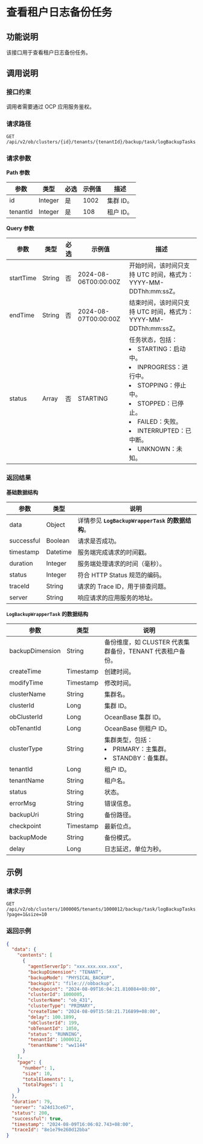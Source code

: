 # 查看租户日志备份任务

## 功能说明

该接口用于查看租户日志备份任务。

## 调用说明

### 接口约束

调用者需要通过 OCP 应用服务鉴权。

### 请求路径

`GET /api/v2/ob/clusters/{id}/tenants/{tenantId}/backup/task/logBackupTasks`

### 请求参数

**Path 参数**

|  参数      |  类型     |  必选  |  示例值  |  描述       |
|------------|-----------|--------|----------|-------------|
|  id        |  Integer  |  是    |  1002    |  集群 ID。  |
|  tenantId  |  Integer  |  是    |  108     |  租户 ID。  |

**Query 参数**

|  参数       |  类型    |  必选  |  示例值                    |  描述     |
|-------------|----------|--------|----------------------------|------------|
|  startTime      |  String  |  否     |  2024-08-06T00:00:00Z       |   开始时间，该时间只支持 UTC 时间，格式为：YYYY-MM-DDThh:mm:ssZ。         |
|  endTime        |  String  |  否     |  2024-08-07T00:00:00Z       |   结束时间，该时间只支持 UTC 时间，格式为：YYYY-MM-DDThh:mm:ssZ。         |
|  status     |  Array   |  否    |  STARTING                  |  任务状态，包括：<li>STARTING：启动中。 </li><li> INPROGRESS：进行中。 </li><li> STOPPING：停止中。 </li><li> STOPPED：已停止。 </li><li> FAILED：失败。 </li><li> INTERRUPTED：已中断。 </li><li> UNKNOWN：未知。 </li>  |

### 返回结果

**基础数据结构**

|  参数  |  类型  | 说明                               |
|---------|----------|----------------------------------|
|  data  |  Object  | 详情参见 **`LogBackupWrapperTask` 的数据结构**。 |
|  successful  |  Boolean | 请求是否成功。                          |
|  timestamp |  Datetime  | 服务端完成请求的时间戳。                     |
|  duration |  Integer  | 服务端处理请求的时间（毫秒）。                  |
|  status |  Integer  | 符合 HTTP Status 规范的编码。            |
|  traceId |  String  | 请求的 Trace ID，用于排查问题。             |
|  server  |  String  | 响应请求的应用服务的地址。                    |

**`LogBackupWrapperTask` 的数据结构**

|     参数    |    类型   |            说明            |
|-------------|-----------|--------------------------|
| backupDimension       | String  | 备份维度，如 CLUSTER 代表集群备份，TENANT 代表租户备份。 |
| createTime  | Timestamp | 创建时间。                    |
| modifyTime  | Timestamp | 修改时间。                    |
| clusterName | String    | 集群名。                     |
| clusterId   | Long      | 集群 ID。                   |
| obClusterId | Long      | OceanBase 集群 ID。                |
| obTenantId  | Long      | OceanBase 侧租户 ID。               |
| clusterType | String    | 集群类型，包括：<li>PRIMARY：主集群。</li><li>STANDBY：备集群。</li> |
| tenantId    | Long      | 租户 ID。                   |
| tenantName  | String    | 租户名。                     |
| status      | String    | 状态。                      |
| errorMsg    | String    | 错误信息。                    |
| backupUri   | String    | 备份路径。                    |
| checkpoint  | Timestamp | 最新位点。                    |
| backupMode  | String    | 备份模式。                    |
| delay       | Long      | 日志延迟，单位为秒。               |

## 示例

### 请求示例

`GET /api/v2/ob/clusters/1000005/tenants/1000012/backup/task/logBackupTasks?page=1&size=10`

### 返回示例

```JSON
{
  "data": {
    "contents": [
      {
        "agentServerIp": "xxx.xxx.xxx.xxx",
        "backupDimension": "TENANT",
        "backupMode": "PHYSICAL_BACKUP",
        "backupUri": "file:///obbackup",
        "checkpoint": "2024-08-09T16:04:21.810084+08:00",
        "clusterId": 1000005,
        "clusterName": "ob_431",
        "clusterType": "PRIMARY",
        "createTime": "2024-08-09T15:58:21.716899+08:00",
        "delay": 100.1899,
        "obClusterId": 199,
        "obTenantId": 1050,
        "status": "RUNNING",
        "tenantId": 1000012,
        "tenantName": "ww1144"
      }
    ],
    "page": {
      "number": 1,
      "size": 10,
      "totalElements": 1,
      "totalPages": 1
    }
  },
  "duration": 79,
  "server": "a24d13ce67",
  "status": 200,
  "successful": true,
  "timestamp": "2024-08-09T16:06:02.743+08:00",
  "traceId": "8e1e79e260d12bba"
}
```
